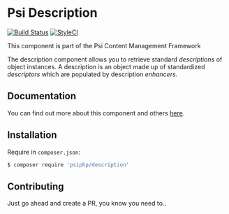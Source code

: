 # Psi Description

[![Build Status](https://travis-ci.org/psiphp/description.svg?branch=master)](https://travis-ci.org/psiphp/description)
[![StyleCI](https://styleci.io/repos/59910930/shield)](https://styleci.io/repos/59910930)

This component is part of the Psi Content Management Framework

The description component allows you to retrieve standard *descriptions* of
object instances. A description is an object made up of standardized
*descriptors* which are populated by description *enhancers*.

## Documentation

You can find out more about this component and others
[here](https://psiphp.readthedocs.io/en/latest/components/description/docs/index.html).

## Installation

Require in `composer.json`:

```bash
$ composer require 'psiphp/description'
```

## Contributing

Just go ahead and create a PR, you know you need to..
